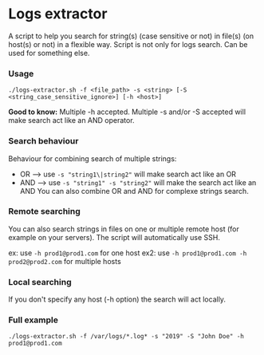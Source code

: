 # Logs extractor

A script to help you search for string(s) (case sensitive or not) in file(s) (on host(s) or not) in a flexible way.
Script is not only for logs search. Can be used for something else.

### Usage
``./logs-extractor.sh -f <file_path> -s <string> [-S <string_case_sensitive_ignore>] [-h <host>]``

**Good to know:** Multiple -h accepted. Multiple -s and/or -S accepted will make search act like an AND operator.

### Search behaviour
Behaviour for combining search of multiple strings:
* OR --> use ``-s "string1\|string2"`` will make search act like an OR
* AND --> use ``-s "string1" -s "string2"`` will make the search act like an AND
You can also combine OR and AND for complexe strings search.

### Remote searching
You can also search strings in files on one or multiple remote host (for example on your servers).
The script will automatically use SSH.

ex: use ``-h prod1@prod1.com`` for one host
ex2: use ``-h prod1@prod1.com -h prod2@prod2.com`` for multiple hosts

### Local searching
If you don't specify any host (-h option) the search will act locally.


### Full example

``./logs-extractor.sh -f /var/logs/*.log* -s "2019" -S "John Doe" -h prod1@prod1.com``
